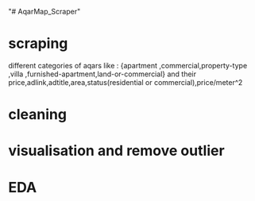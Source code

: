 "# AqarMap_Scraper" 
# scraping 
different categories of aqars like : {apartment ,commercial,property-type ,villa ,furnished-apartment,land-or-commercial}
and their price,adlink,adtitle,area,status(residential or commercial),price/meter^2
#  cleaning 

# visualisation and remove outlier
# EDA
